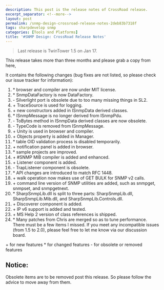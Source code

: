 ```yaml
---
description: This post is the release notes of CrossRoad release.
excerpt_separator: <!--more-->
layout: post
permalink: /snmp-design-crossroad-release-notes-2deb83b7318f
tags: sharpdevelop snmp
categories: [Tools and Platforms]
title: '#SNMP Design: CrossRoad Release Notes'
---
```

> Last release is TwinTower 1.5 on Jan 17.

This release takes more than three months and please grab a copy from here,
<!--more-->

It contains the following changes (bug fixes are not listed, so please check our issue tracker for information):

1. \* browser and compiler are now under MIT license.
1. \* SnmpDataFactory is now DataFactory.
1. \- Silverlight port is obsolete due to too many missing things in SL2.
1. \+ TraceSource is used for logging.
1. \+ new constructors added in ISnmpData derived classes.
1. \* ISnmpMessage is no longer derived from ISnmpPdu.
1. \- ToBytes method in ISnmpData derived classes are now obsolete.
1. \- TypeCode is removed from ISnmpMessage.
1. \+ Unity is used in browser and compiler.
1. \+ Objects property is added in Manager.
1. \* table OID validation process is disabled temporarily.
1. \+ notification panel is added in browser.
1. \* sample projects are improved.
1. \+ #SNMP MIB compiler is added and enhanced.
1. \+ Listener component is added.
1. \- TrapListener component is obsolete.
1. \* API changes are introduced to match RFC 1448.
1. \+ walk operation now makes use of GET BULK for SNMP v2 calls.
1. \+ command line version of SNMP utilities are added, such as snmpget, snmpset, and snmpgetnext.
1. \* SharpSnmpLib.dll is split to three parts: SharpSnmpLib.dll, SharpSnmpLib.Mib.dll, and SharpSnmpLib.Controls.dll.
1. \+ Discoverer component is added.
1. \+ IP v6 support is added and tested.
1. \+ MS Help 2 version of class references is shipped.
1. \* Many patches from Chris are merged so as to tune performance.
There must be a few items I missed. If you meet any incompatible issues (from 1.5 to 2.0), please feel free to let me know via our discussion board.

\+ for new features
\* for changed features
\- for obsolete or removed features

## Notice:

Obsolete items are to be removed post this release. So please follow the advice to move away from them.

